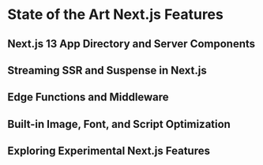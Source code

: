 # State of the Art Next.js Features

## Next.js 13 App Directory and Server Components

## Streaming SSR and Suspense in Next.js

## Edge Functions and Middleware

## Built-in Image, Font, and Script Optimization

## Exploring Experimental Next.js Features
